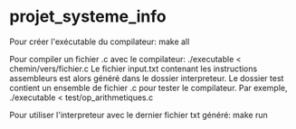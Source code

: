 # projet_systeme_info

Pour créer l'exécutable du compilateur: make all

Pour compiler un fichier .c avec le compilateur: ./executable < chemin/vers/fichier.c
Le fichier input.txt contenant les instructions assembleurs est alors généré dans le dossier interpreteur.
Le dossier test contient un ensemble de fichier .c pour tester le compilateur. Par exemple, ./executable < test/op_arithmetiques.c

Pour utiliser l'interpreteur avec le dernier fichier txt généré: make run
